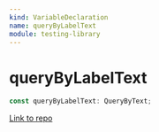 ```yaml
---
kind: VariableDeclaration
name: queryByLabelText
module: testing-library
---
```


# queryByLabelText

```ts
const queryByLabelText: QueryByText;
```

[Link to repo](https://github.com/testing-library/angular-testing-library/blob/master/node_modules/@testing-library/dom/types/queries.d.ts#L94-L94)
